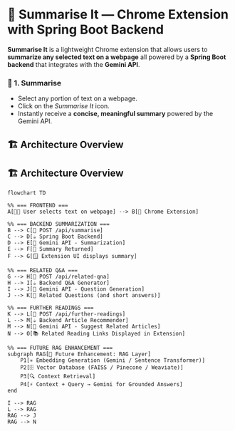 # 🧩 Summarise It — Chrome Extension with Spring Boot Backend

**Summarise It** is a lightweight Chrome extension that allows users to **summarize any selected text on a webpage** all powered by a **Spring Boot backend** that integrates with the **Gemini API**.


### 🧠 1. Summarise
- Select any portion of text on a webpage.  
- Click on the *Summarise It* icon.  
- Instantly receive a **concise, meaningful summary** powered by the Gemini API.


## 🏗️ Architecture Overview
## 🏗️ Architecture Overview

```mermaid
flowchart TD

%% === FRONTEND ===
A[🧑‍💻 User selects text on webpage] --> B[🔹 Chrome Extension]

%% === BACKEND SUMMARIZATION ===
B --> C[📩 POST /api/summarise]
C --> D[☕ Spring Boot Backend]
D --> E[🧠 Gemini API - Summarization]
E --> F[🧾 Summary Returned]
F --> G[🪟 Extension UI displays summary]

%% === RELATED Q&A ===
G --> H[📩 POST /api/related-qna]
H --> I[☕ Backend Q&A Generator]
I --> J[🧠 Gemini API - Question Generation]
J --> K[💬 Related Questions (and short answers)]

%% === FURTHER READINGS ===
K --> L[📩 POST /api/further-readings]
L --> M[☕ Backend Article Recommender]
M --> N[🧠 Gemini API - Suggest Related Articles]
N --> O[📚 Related Reading Links Displayed in Extension]

%% === FUTURE RAG ENHANCEMENT ===
subgraph RAG[🔮 Future Enhancement: RAG Layer]
    P1[✳️ Embedding Generation (Gemini / Sentence Transformer)]
    P2[🗄️ Vector Database (FAISS / Pinecone / Weaviate)]
    P3[🔍 Context Retrieval]
    P4[⚡ Context + Query → Gemini for Grounded Answers]
end

I --> RAG
L --> RAG
RAG --> J
RAG --> N

